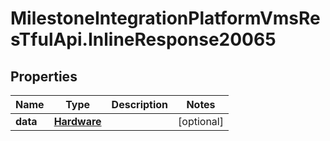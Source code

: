 # MilestoneIntegrationPlatformVmsResTfulApi.InlineResponse20065

## Properties
Name | Type | Description | Notes
------------ | ------------- | ------------- | -------------
**data** | [**Hardware**](Hardware.md) |  | [optional] 
